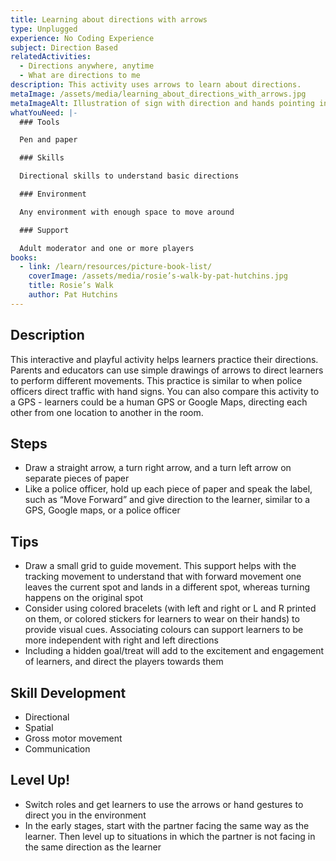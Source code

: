 ```yaml
---
title: Learning about directions with arrows
type: Unplugged
experience: No Coding Experience
subject: Direction Based
relatedActivities:
  - Directions anywhere, anytime
  - What are directions to me
description: This activity uses arrows to learn about directions.
metaImage: /assets/media/learning_about_directions_with_arrows.jpg
metaImageAlt: Illustration of sign with direction and hands pointing in different directions
whatYouNeed: |-
  ### Tools

  Pen and paper

  ### Skills

  Directional skills to understand basic directions

  ### Environment

  Any environment with enough space to move around

  ### Support

  Adult moderator and one or more players
books:
  - link: /learn/resources/picture-book-list/
    coverImage: /assets/media/rosie’s-walk-by-pat-hutchins.jpg
    title: Rosie’s Walk
    author: Pat Hutchins
---
```

## Description

This interactive and playful activity helps learners practice their directions. Parents and educators can use simple drawings of arrows to direct learners to perform different movements. This practice is similar to when police officers direct traffic with hand signs. You can also compare this activity to a GPS - learners could be a human GPS or Google Maps, directing each other from one location to another in the room.

## Steps

* Draw a straight arrow, a turn right arrow, and a turn left arrow on separate pieces of paper
* Like a police officer, hold up each piece of paper and speak the label, such as “Move Forward” and give direction to the learner, similar to a GPS, Google maps, or a police officer

## Tips

* Draw a small grid to guide movement. This support helps with the tracking movement to understand that with forward movement one leaves the current spot and lands in a different spot, whereas turning happens on the original spot
* Consider using colored bracelets (with left and right or L and R printed on them, or colored stickers for learners to wear on their hands) to provide visual cues. Associating colours can support learners to be more independent with right and left directions
* Including a hidden goal/treat will add to the excitement and engagement of learners, and direct the players towards them

## Skill Development

* Directional
* Spatial
* Gross motor movement
* Communication

## Level Up!

* Switch roles and get learners to use the arrows or hand gestures to direct you in the environment
* In the early stages, start with the partner facing the same way as the learner. Then level up to situations in which the partner is not facing in the same direction as the learner